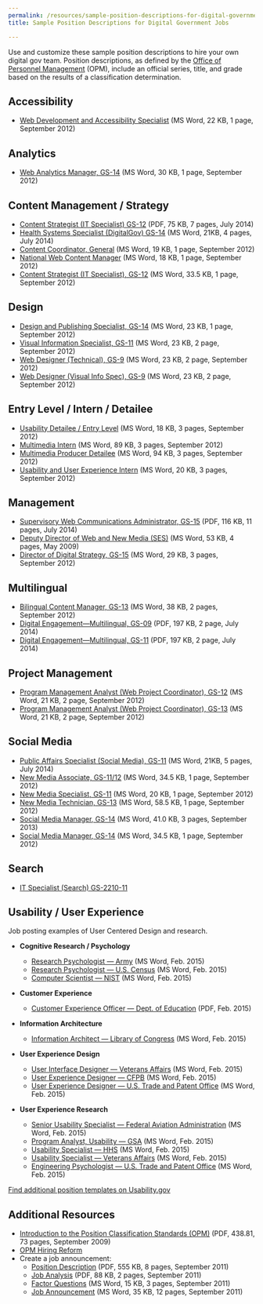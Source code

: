 ```yaml
---
permalink: /resources/sample-position-descriptions-for-digital-government-jobs/
title: Sample Position Descriptions for Digital Government Jobs

---
```


Use and customize these sample position descriptions to hire your own digital gov team. Position descriptions, as defined by the [Office of Personnel Management](http://www.opm.gov/html/glossary.asp#P) (OPM), include an official series, title, and grade based on the results of a classification determination.

## Accessibility

  - [Web Development and Accessibility Specialist](https://s3.amazonaws.com/sitesusa/wp-content/uploads/sites/212/2014/06/web-development-and-accessibility-specialist-September-2012.doc) (MS Word, 22 KB, 1 page, September 2012)

## Analytics

  - [Web Analytics Manager, GS-14](https://s3.amazonaws.com/sitesusa/wp-content/uploads/sites/212/2014/07/web-analytics-manager-GS-14.docx) (MS Word, 30 KB, 1 page, September 2012)

## Content Management / Strategy

  - [Content Strategist (IT Specialist) GS-12](https://s3.amazonaws.com/sitesusa/wp-content/uploads/sites/212/2014/07/GS-2210-12-IT-Specialist.pdf) (PDF, 75 KB, 7 pages, July 2014)
  - [Health Systems Specialist (DigitalGov) GS-14](https://s3.amazonaws.com/sitesusa/wp-content/uploads/sites/212/2014/07/Health-System-Specialist-DigitalGov-GS-14.docx) (MS Word, 21KB, 4 pages, July 2014)
  - [Content Coordinator, General](https://s3.amazonaws.com/sitesusa/wp-content/uploads/sites/212/2014/06/content-coordinators-general-September-2012.doc) (MS Word, 19 KB, 1 page, September 2012)
  - [National Web Content Manager](https://s3.amazonaws.com/sitesusa/wp-content/uploads/sites/212/2014/06/national-web-content-manager-September-2012.doc) (MS Word, 18 KB, 1 page, September 2012)
  - [Content Strategist (IT Specialist), GS-12](https://s3.amazonaws.com/sitesusa/wp-content/uploads/sites/212/2014/06/IT-specialist.doc) (MS Word, 33.5 KB, 1 page, September 2012)

## Design

  - [Design and Publishing Specialist, GS-14](https://s3.amazonaws.com/sitesusa/wp-content/uploads/sites/212/2014/06/design-and-publishing-specialist-GS-14-September-2012.doc) (MS Word, 23 KB, 1 page, September 2012)
  - [Visual Information Specialist, GS-11](https://s3.amazonaws.com/sitesusa/wp-content/uploads/sites/212/2014/06/visual-information-specialist-GS-11-September-2012.doc) (MS Word, 23 KB, 2 page, September 2012)
  - [Web Designer (Technical), GS-9](https://s3.amazonaws.com/sitesusa/wp-content/uploads/sites/212/2014/07/WebDesigner_PD_GS-9_CMS.doc) (MS Word, 23 KB, 2 page, September 2012)
  - [Web Designer (Visual Info Spec), GS-9](https://s3.amazonaws.com/sitesusa/wp-content/uploads/sites/212/2014/07/WebDesigner_PD_GS-9_Visual.doc) (MS Word, 23 KB, 2 page, September 2012)

## Entry Level / Intern / Detailee

  - [Usability Detailee / Entry Level](https://s3.amazonaws.com/sitesusa/wp-content/uploads/sites/212/2014/06/first-fridays-usability-detailee-entry-level-September-2012.docx) (MS Word, 18 KB, 3 pages, September 2012)
  - [Multimedia Intern](https://s3.amazonaws.com/sitesusa/wp-content/uploads/sites/212/2014/06/multimedia-intern-September-2012.doc) (MS Word, 89 KB, 3 pages, September 2012)
  - [Multimedia Producer Detailee](https://s3.amazonaws.com/sitesusa/wp-content/uploads/sites/212/2014/06/multimedia-producer-detailee-September-2012.doc) (MS Word, 94 KB, 3 pages, September 2012)
  - [Usability and User Experience Intern](https://s3.amazonaws.com/sitesusa/wp-content/uploads/sites/212/2014/06/usability-and-user-experience-intern-September-2012.docx) (MS Word, 20 KB, 3 pages, September 2012)

## Management

  - [Supervisory Web Communications Administrator, GS-15](https://s3.amazonaws.com/sitesusa/wp-content/uploads/sites/212/2014/07/GS-0301-15-Supervisory-Web-Communications-Administrator.pdf) (PDF, 116 KB, 11 pages, July 2014)
  - [Deputy Director of Web and New Media (SES)](https://s3.amazonaws.com/sitesusa/wp-content/uploads/sites/212/2014/06/deputy-director-of-web-and-new-media-September-2012.doc) (MS Word, 53 KB, 4 pages, May 2009)
  - [Director of Digital Strategy, GS-15](https://s3.amazonaws.com/sitesusa/wp-content/uploads/sites/212/2014/06/director-of-digital-strategy-September-2012.doc) (MS Word, 29 KB, 3 pages, September 2012)

## Multilingual

  - [Bilingual Content Manager, GS-13](https://s3.amazonaws.com/sitesusa/wp-content/uploads/sites/212/2014/06/bilingual-content-manager-GS-13-September-2012.doc) (MS Word, 38 KB, 2 pages, September 2012)
  - [Digital Engagement—Multilingual, GS-09](https://s3.amazonaws.com/sitesusa/wp-content/uploads/sites/212/2014/07/Digital-Engagement-Multilingual-GS-1035-9.pdf) (PDF, 197 KB, 2 page, July 2014)
  - [Digital Engagement—Multilingual, GS-11](https://s3.amazonaws.com/sitesusa/wp-content/uploads/sites/212/2014/07/Digital-Engagement-Multilingual-GS-1035-11.pdf) (PDF, 197 KB, 2 page, July 2014)

## Project Management

  - [Program Management Analyst (Web Project Coordinator), GS-12](https://s3.amazonaws.com/sitesusa/wp-content/uploads/sites/212/2014/06/program-management-analyst-web-project-coordinator-GS-12-September-2012.doc) (MS Word, 21 KB, 2 page, September 2012)
  - [Program Management Analyst (Web Project Coordinator), GS-13](https://s3.amazonaws.com/sitesusa/wp-content/uploads/sites/212/2014/06/program-management-analyst-web-project-coordinator-GS-13-September-2012.doc) (MS Word, 21 KB, 2 page, September 2012)

## Social Media

  - [Public Affairs Specialist (Social Media), GS-11](https://s3.amazonaws.com/sitesusa/wp-content/uploads/sites/212/2014/07/Public-Affairs-Specialist-Social-Media-GS-11.docx)  (MS Word, 21KB, 5 pages, July 2014)
  - [New Media Associate, GS-11/12](https://s3.amazonaws.com/sitesusa/wp-content/uploads/sites/212/2014/06/new-media-associate-GS-11-12-September-2012.doc) (MS Word, 34.5 KB, 1 page, September 2012)
  - [New Media Specialist, GS-11](https://s3.amazonaws.com/sitesusa/wp-content/uploads/sites/212/2014/06/new-media-specialist-GS-11-September-2012.doc) (MS Word, 20 KB, 1 page, September 2012)
  - [New Media Technician, GS-13](https://s3.amazonaws.com/sitesusa/wp-content/uploads/sites/212/2014/06/new-media-technician-GS-13-September-2012.doc) (MS Word, 58.5 KB, 1 page, September 2012)
  - [Social Media Manager, GS-14](https://s3.amazonaws.com/sitesusa/wp-content/uploads/sites/212/2014/06/social-media-manager-Technical-Information-Specialist-Social-Media-2013.doc) (MS Word, 41.0 KB, 3 pages, September 2013)
  - [Social Media Manager, GS-14](https://s3.amazonaws.com/sitesusa/wp-content/uploads/sites/212/2014/06/social-media-manager-GS-14-September-2012.doc) (MS Word, 34.5 KB, 1 page, September 2012)

## Search

  - [IT Specialist (Search) GS-2210-11](https://www.usajobs.gov/GetJob/ViewDetails/369615300 "Sample Search Specialist PD")

## Usability / User Experience

Job posting examples of User Centered Design and research.

  - **Cognitive Research / Psychology** 
      - [Research Psychologist — Army](https://s3.amazonaws.com/sitesusa/wp-content/uploads/sites/212/2014/06/ResearchPsychologist-Army.docx) (MS Word, Feb. 2015)
      - [Research Psychologist — U.S. Census](https://s3.amazonaws.com/sitesusa/wp-content/uploads/sites/212/2014/06/ResearchPsychologist-U.S.Census.docx) (MS Word, Feb. 2015)
      - [Computer Scientist — NIST](https://s3.amazonaws.com/sitesusa/wp-content/uploads/sites/212/2014/06/ComputerScientist-NationalInstituteofStandardsandTechnology.docx) (MS Word, Feb. 2015)

  - **Customer Experience** 
      - [Customer Experience Officer — Dept. of Education](https://s3.amazonaws.com/sitesusa/wp-content/uploads/sites/212/2014/06/Customer-Experience-Officer-Dept.-Education.pdf) (PDF, Feb. 2015)
  - **Information Architecture** 
      - [Information Architect — Library of Congress](https://s3.amazonaws.com/sitesusa/wp-content/uploads/sites/212/2014/06/InformationArchitect-LibraryofCongress.docx) (MS Word, Feb. 2015)
  - **User Experience Design** 
      - [User Interface Designer — Veterans Affairs](https://s3.amazonaws.com/sitesusa/wp-content/uploads/sites/212/2014/06/UsabilitySpecialist-VeteransAffairs2.docx) (MS Word, Feb. 2015)
      - [User Experience Designer — CFPB](https://s3.amazonaws.com/sitesusa/wp-content/uploads/sites/212/2014/06/UXDesigner-CFPB.docx) (MS Word, Feb. 2015)
      - [User Experience Designer — U.S. Trade and Patent Office](https://s3.amazonaws.com/sitesusa/wp-content/uploads/sites/212/2014/06/UXDesigner-PatentandTrademarkOffice1.docx) (MS Word, Feb. 2015)
  - **User Experience Research** 
      - [Senior Usability Specialist — Federal Aviation Administration](https://s3.amazonaws.com/sitesusa/wp-content/uploads/sites/212/2014/06/SeniorUsabilitySpecialist-FederalAviationAdministration.docx) (MS Word, Feb. 2015)
      - [Program Analyst, Usability — GSA](https://s3.amazonaws.com/sitesusa/wp-content/uploads/sites/212/2014/06/ProgramAnalystUsability-GSA1.docx) (MS Word, Feb. 2015)
      - [Usability Specialist — HHS](https://s3.amazonaws.com/sitesusa/wp-content/uploads/sites/212/2014/06/UsabilitySpecialist-HHS.docx) (MS Word, Feb. 2015)
      - [Usability Specialist — Veterans Affairs](https://s3.amazonaws.com/sitesusa/wp-content/uploads/sites/212/2014/06/UsabilitySpecialist-VeteransAffairs2.docx) (MS Word, Feb. 2015)
      - [Engineering Psychologist — U.S. Trade and Patent Office](https://s3.amazonaws.com/sitesusa/wp-content/uploads/sites/212/2014/06/EngineeringPsychologistUserExperienceUsabilitySr-U.S.PatentTrademarkOffice.docx) (MS Word, Feb. 2015)

[Find additional position templates on Usability.gov](http://www.Usability.gov)

## Additional Resources

  - [Introduction to the Position Classification Standards (OPM)](https://s3.amazonaws.com/sitesusa/wp-content/uploads/sites/212/2014/06/resources-opm-position-classification-standards-September-2009.pdf) (PDF, 438.81, 73 pages, September 2009)
  - [OPM Hiring Reform](http://www.opm.gov/policy-data-oversight/human-capital-management/hiring-reform/)
  - Create a job announcement: 
      - [Position Description](https://s3.amazonaws.com/sitesusa/wp-content/uploads/sites/212/2014/06/resources-position-description-process-improvement-specialist-metrics-September-2011.pdf) (PDF, 555 KB, 8 pages, September 2011)
      - [Job Analysis](https://s3.amazonaws.com/sitesusa/wp-content/uploads/sites/212/2014/06/resources-job-analysis-metrics-officer-September-2011.pdf) (PDF, 88 KB, 2 pages, September 2011)
      - [Factor Questions](https://s3.amazonaws.com/sitesusa/wp-content/uploads/sites/212/2014/06/resources-factor-questions-metrics-officer-September-2011.docx) (MS Word, 15 KB, 3 pages, September 2011)
      - [Job Announcement](https://s3.amazonaws.com/sitesusa/wp-content/uploads/sites/212/2014/06/resources-job-announcement-metrics-officer-September-2011.docx) (MS Word, 35 KB, 12 pages, September 2011)